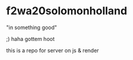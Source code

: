 # f2wa20solomonholland

"in something good"

;) haha gottem hoot

this is a repo for server on js & render
